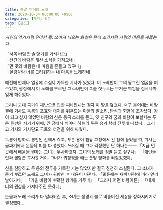 ```yaml
---
title: 종말 탄식의 노래
date: 2020-10-04 00:00:00 +0900
categories: [무기, 활]
tags: [몬드]
---
```


_시인의 악기처럼 우아한 활. 쏘아져 나오는 화살은 탄식 소리처럼 사람의 마음을 꿰뚫는다_

「서쪽 바람은 술 향기를 가져가고」  
「산간의 바람은 개선 소식을 가져오네」  
「먼 곳의 바람은 내 마음을 흔들고 있구나」  
「살랑살랑 너를 그리워하는 내 마음을 노래하네」  
  
예전에 언제나 얼굴에 수심이 가득한 기사가 있었다.
이 노래만이 그의 찡그린 얼굴을 펴주었고,
광장에서 이 노래를 부르던 그 소녀만이
그를 짓누르는 무거운 책임을 잠시나마 잊게 해주었다.

그러나 고대 국가의 재난으로 인한 피비린내는 결국 이 땅을 덮쳤다.
마구 불어대는 바람결에 가사도 독룡의 포효와
대지를 뒤흔드는 마물의 발소리, 탄식과 화염에 조각났다.
왕이 되고 싶지 않았던 바람의 신은 통곡 소리를 듣고,
옛 친구의 꿈과 바람이 보살피는 푸른 들판을 지키기 위해,
긴 잠에서 깨어나 하늘의 푸른 용과 함께 전투에 나섰다…
그리고 기사와 기사단도 국토와 터전을 위해 싸웠다.

독룡이 빙하로 봉인된 산에서 죽고, 푸른 용이 첨탑 고성에서 긴 잠에 들었을 때,
기사는 골짜기에서 온몸의 피를 다 쏟았다. 쓰러질 때 그가 걱정했던 단 하나는——
「지금 먼 곳에서 배움을 원하는 그녀는 무사하겠지. 그녀의 노래를 정말 듣고 싶구나」
「애런돌린과 롤랑은 무사할 거야. 그녀가 귀향했을 때는 분명 평화를 되찾았겠지」

신을 찬양하고 두 용의 전투를 기록한 시는 많았지만 결국 천천히 소실된다.
그 소녀가 즐겨 부르던 노래도 그녀가 귀향한 후 내용이 바뀐다.
「민들레는 새벽 바람에 따라 멀리 날아가네」
「가을 바람이 수확한 향기를 거두네」
「그러나 어떤 바람이든」
「내게 너의 관심을 가져다주진 못하네」

눈물과 노래 소리가 다 말라버린 후, 소녀는 생명의 불로 비뚤어진 세상을 정화시키기로 결정했다…
